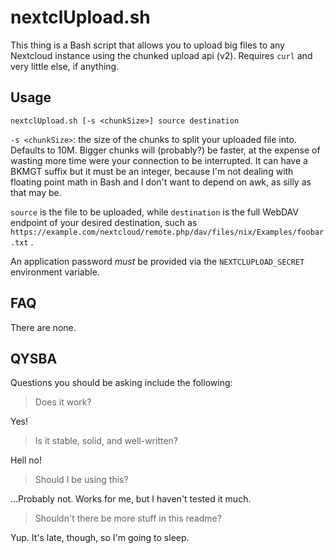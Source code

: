 # nextclUpload.sh
This thing is a Bash script that allows you to upload big files to any Nextcloud instance using the chunked upload api (v2). Requires `curl` and very little else, if anything.
## Usage
`nextclUpload.sh [-s <chunkSize>] source destination`

`-s <chunkSize>`: the size of the chunks to split your uploaded file into. Defaults to 10M. Bigger chunks will (probably?) be faster, at the expense of wasting more time were your connection to be interrupted.
It can have a BKMGT suffix but it must be an integer, because I'm not dealing with floating point math in Bash and I don't want to depend on awk, as silly as that may be.

`source` is the file to be uploaded, while `destination` is the full WebDAV endpoint of your desired destination, such as `https://example.com/nextcloud/remote.php/dav/files/nix/Examples/foobar.txt` .

An application password _must_ be provided via the `NEXTCLUPLOAD_SECRET` environment variable.


## FAQ
There are none.

## QYSBA
Questions you should be asking include the following:

> Does it work?

Yes!

> Is it stable, solid, and well-written?

Hell no!

> Should I be using this?

...Probably not. Works for me, but I haven't tested it much.

> Shouldn't there be more stuff in this readme?

Yup. It's late, though, so I'm going to sleep.